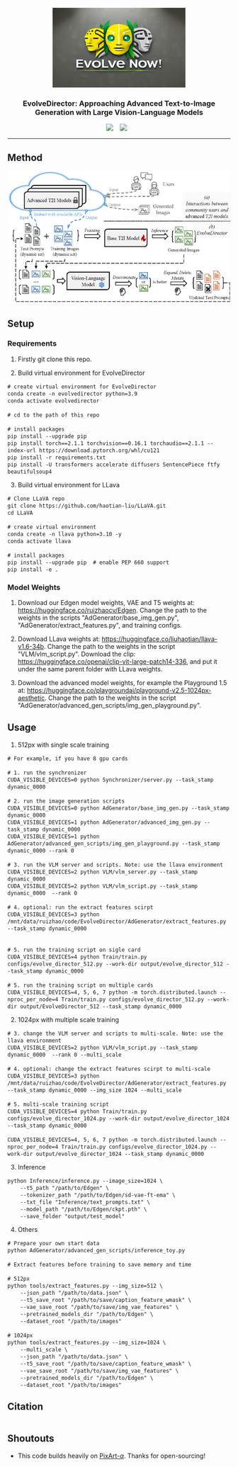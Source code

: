 <p align="center">
  <img src="assets/generated_logo.jpg"  height=180>
</p>

### <div align="center">EvolveDirector: Approaching Advanced Text-to-Image Generation with Large Vision-Language Models<div> 

<div align="center">

  <a href=" "><img src="https://img.shields.io/static/v1?label=Paper&message=Arxiv&color=red&logo=arxiv"></a> &ensp;
  <a href="https://huggingface.co/ruizhaocv/Edgen"><img src="https://img.shields.io/static/v1?label=Edgen&message=HuggingFace&color=yellow"></a> &ensp;


</div>

---
## Method

<p align="center">
  <img src="assets/method.png" height=300>
</p>



## Setup

### Requirements

1. Firstly git clone this repo.

2. Build virtual environment for EvolveDirector
```shell
# create virtual environment for EvolveDirector
conda create -n evolvedirector python=3.9
conda activate evolvedirector

# cd to the path of this repo

# install packages
pip install --upgrade pip 
pip install torch==2.1.1 torchvision==0.16.1 torchaudio==2.1.1 --index-url https://download.pytorch.org/whl/cu121
pip install -r requirements.txt
pip install -U transformers accelerate diffusers SentencePiece ftfy beautifulsoup4
```
3. Build virtual environment for LLava
```shell
# Clone LLaVA repo
git clone https://github.com/haotian-liu/LLaVA.git
cd LLaVA

# create virtual environment 
conda create -n llava python=3.10 -y
conda activate llava

# install packages
pip install --upgrade pip  # enable PEP 660 support
pip install -e .

```

### Model Weights
1. Download our Edgen model weights, VAE and T5 weights at: https://huggingface.co/ruizhaocv/Edgen. Change the path to the weights in the scripts "AdGenerator/base_img_gen.py", "AdGenerator/extract_features.py", and training configs.

2. Download LLava weights at: https://huggingface.co/liuhaotian/llava-v1.6-34b. Change the path to the weights in the script "VLM/vlm_script.py". Download the clip: https://huggingface.co/openai/clip-vit-large-patch14-336, and put it under the same parent folder with LLava weights.

3. Download the advanced model weights, for example the Playground 1.5 at: https://huggingface.co/playgroundai/playground-v2.5-1024px-aesthetic. Change the path to the weights in the script "AdGenerator/advanced_gen_scripts/img_gen_playground.py".


## Usage

1. 512px with single scale training
```shell
# For example, if you have 8 gpu cards

# 1. run the synchronizer
CUDA_VISIBLE_DEVICES=0 python Synchronizer/server.py --task_stamp dynamic_0000

# 2. run the image generation scripts
CUDA_VISIBLE_DEVICES=0 python AdGenerator/base_img_gen.py --task_stamp dynamic_0000
CUDA_VISIBLE_DEVICES=1 python AdGenerator/advanced_img_gen.py --task_stamp dynamic_0000
CUDA_VISIBLE_DEVICES=1 python AdGenerator/advanced_gen_scripts/img_gen_playground.py --task_stamp dynamic_0000 --rank 0

# 3. run the VLM server and scripts. Note: use the llava environment
CUDA_VISIBLE_DEVICES=2 python VLM/vlm_server.py --task_stamp dynamic_0000
CUDA_VISIBLE_DEVICES=2 python VLM/vlm_script.py --task_stamp dynamic_0000  --rank 0

# 4. optional: run the extract features scirpt
CUDA_VISIBLE_DEVICES=3 python /mnt/data/ruizhao/code/EvolveDirector/AdGenerator/extract_features.py --task_stamp dynamic_0000 


# 5. run the training script on sigle card
CUDA_VISIBLE_DEVICES=4 python Train/train.py configs/evolve_director_512.py --work-dir output/evolve_director_512 --task_stamp dynamic_0000

# 5. run the training script on multiple cards
CUDA_VISIBLE_DEVICES=4, 5, 6, 7 python -m torch.distributed.launch --nproc_per_node=4 Train/train.py configs/evolve_director_512.py --work-dir output/EvolveDirector_512 --task_stamp dynamic_0000

```

2. 1024px with multiple scale training
```shell
# 3. change the VLM server and scripts to multi-scale. Note: use the llava environment
CUDA_VISIBLE_DEVICES=2 python VLM/vlm_script.py --task_stamp dynamic_0000  --rank 0 --multi_scale

# 4. optional: change the extract features scirpt to multi-scale
CUDA_VISIBLE_DEVICES=3 python /mnt/data/ruizhao/code/EvolveDirector/AdGenerator/extract_features.py --task_stamp dynamic_0000 --img_size 1024 --multi_scale

# 5. multi-scale training script
CUDA_VISIBLE_DEVICES=4 python Train/train.py configs/evolve_director_1024.py --work-dir output/evolve_director_1024 --task_stamp dynamic_0000

CUDA_VISIBLE_DEVICES=4, 5, 6, 7 python -m torch.distributed.launch --nproc_per_node=4 Train/train.py configs/evolve_director_1024.py --work-dir output/evolve_director_1024 --task_stamp dynamic_0000
```


3. Inference
```shell
python Inference/inference.py --image_size=1024 \
    --t5_path "/path/to/Edgen" \
    --tokenizer_path "/path/to/Edgen/sd-vae-ft-ema" \
    --txt_file "Inference/text_prompts.txt" \
    --model_path "/path/to/Edgen/ckpt.pth" \
    --save_folder "output/test_model"
```

4. Others
```shell
# Prepare your own start data
python AdGenerator/advanced_gen_scripts/inference_toy.py

# Extract features before training to save memory and time

# 512px
python tools/extract_features.py --img_size=512 \
    --json_path "/path/to/data.json" \
    --t5_save_root "/path/to/save/caption_feature_wmask" \
    --vae_save_root "/path/to/save/img_vae_features" \
    --pretrained_models_dir "/path/to/Edgen" \
    --dataset_root "/path/to/images"

# 1024px
python tools/extract_features.py --img_size=1024 \
    --multi_scale \
    --json_path "/path/to/data.json" \
    --t5_save_root "/path/to/save/caption_feature_wmask" \
    --vae_save_root "/path/to/save/img_vae_features" \
    --pretrained_models_dir "/path/to/Edgen" \
    --dataset_root "/path/to/images"
```




## Citation


```bibtex


```

## Shoutouts

- This code builds heavily on [PixArt-$\alpha$](https://github.com/PixArt-alpha/PixArt-alpha/). Thanks for open-sourcing!


